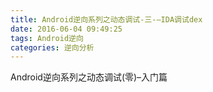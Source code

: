 ```yaml
---
title: Android逆向系列之动态调试-三-–IDA调试dex
date: 2016-06-04 09:49:25
tags: Android逆向
categories: 逆向分析
---
```


Android逆向系列之动态调试(零)–入门篇